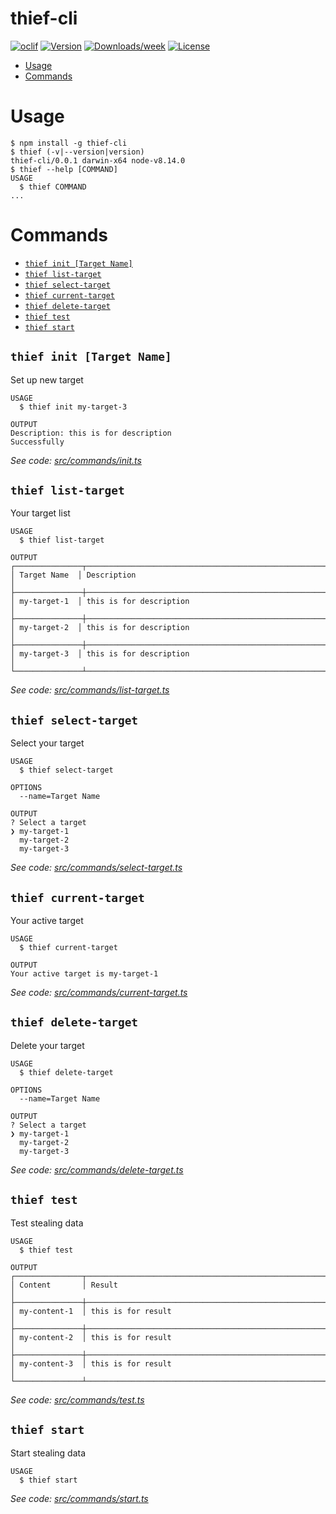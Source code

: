 thief-cli
=========



[![oclif](https://img.shields.io/badge/cli-oclif-brightgreen.svg)](https://oclif.io)
[![Version](https://img.shields.io/npm/v/thief-cli.svg)](https://npmjs.org/package/thief-cli)
[![Downloads/week](https://img.shields.io/npm/dw/thief-cli.svg)](https://npmjs.org/package/thief-cli)
[![License](https://img.shields.io/npm/l/thief-cli.svg)](https://github.com/BagusAK95/thief-cli/blob/master/package.json)

<!-- toc -->
* [Usage](#usage)
* [Commands](#commands)
<!-- tocstop -->
# Usage
<!-- usage -->
```sh-session
$ npm install -g thief-cli
$ thief (-v|--version|version)
thief-cli/0.0.1 darwin-x64 node-v8.14.0
$ thief --help [COMMAND]
USAGE
  $ thief COMMAND
...
```
<!-- usagestop -->
# Commands
<!-- commands -->
* [`thief init [Target Name]`](#thief-init)
* [`thief list-target`](#thief-list-target)
* [`thief select-target`](#thief-select-target)
* [`thief current-target`](#thief-current-target)
* [`thief delete-target`](#thief-delete-target)
* [`thief test`](#thief-test)
* [`thief start`](#thief-start)

## `thief init [Target Name]`

Set up new target

```
USAGE
  $ thief init my-target-3

OUTPUT
Description: this is for description
Successfully
```

_See code: [src/commands/init.ts](https://github.com/BagusAK95/thief-cli/blob/v0.0.1/src/commands/init.ts)_

## `thief list-target`

Your target list

```
USAGE
  $ thief list-target

OUTPUT
┌───────────────┬────────────────────────────────────────────────────────────────────────────────────┐
│ Target Name  │ Description                                                                        │
├───────────────┼────────────────────────────────────────────────────────────────────────────────────┤
│ my-target-1  │ this is for description                                                            │
├───────────────┼────────────────────────────────────────────────────────────────────────────────────┤
│ my-target-2  │ this is for description                                                            │
├───────────────┼────────────────────────────────────────────────────────────────────────────────────┤
│ my-target-3  │ this is for description                                                            │
└───────────────┴────────────────────────────────────────────────────────────────────────────────────┘
```

_See code: [src/commands/list-target.ts](https://github.com/BagusAK95/thief-cli/blob/v0.0.1/src/commands/list-target.ts)_

## `thief select-target`

Select your target

```
USAGE
  $ thief select-target

OPTIONS
  --name=Target Name

OUTPUT
? Select a target 
❯ my-target-1 
  my-target-2
  my-target-3
```

_See code: [src/commands/select-target.ts](https://github.com/BagusAK95/thief-cli/blob/v0.0.1/src/commands/select-target.ts)_

## `thief current-target`

Your active target

```
USAGE
  $ thief current-target

OUTPUT
Your active target is my-target-1
```

_See code: [src/commands/current-target.ts](https://github.com/BagusAK95/thief-cli/blob/v0.0.1/src/commands/current-target.ts)_

## `thief delete-target`

Delete your target

```
USAGE
  $ thief delete-target

OPTIONS
  --name=Target Name

OUTPUT
? Select a target 
❯ my-target-1 
  my-target-2
  my-target-3
```

_See code: [src/commands/delete-target.ts](https://github.com/BagusAK95/thief-cli/blob/v0.0.1/src/commands/delete-target.ts)_

## `thief test`

Test stealing data

```
USAGE
  $ thief test

OUTPUT
┌───────────────┬────────────────────────────────────────────────────────────────────────────────────┐
│ Content       │ Result                                                                             │
├───────────────┼────────────────────────────────────────────────────────────────────────────────────┤
│ my-content-1  │ this is for result                                                                 │
├───────────────┼────────────────────────────────────────────────────────────────────────────────────┤
│ my-content-2  │ this is for result                                                                 │
├───────────────┼────────────────────────────────────────────────────────────────────────────────────┤
│ my-content-3  │ this is for result                                                                 │
└───────────────┴────────────────────────────────────────────────────────────────────────────────────┘
```

_See code: [src/commands/test.ts](https://github.com/BagusAK95/thief-cli/blob/v0.0.1/src/commands/test.ts)_

## `thief start`

Start stealing data

```
USAGE
  $ thief start
```

_See code: [src/commands/start.ts](https://github.com/BagusAK95/thief-cli/blob/v0.0.1/src/commands/start.ts)_

<!-- commandsstop -->
